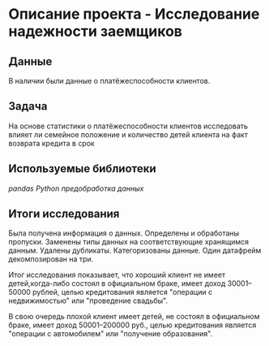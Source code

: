 # Описание проекта - Исследование надежности заемщиков


## Данные

В наличии были данные о платёжеспособности клиентов.

## Задача

На основе статистики о платёжеспособности клиентов исследовать влияет ли семейное положение и количество детей клиента на факт возврата кредита в срок 

## Используемые библиотеки
*pandas*
*Python*
*предобработка данных*

## Итоги исследования
Была получена информация о
данных. Определены и обработаны пропуски. Заменены типы данных на соответствующие
хранящимся данным. Удалены дубликаты. Категоризованы данные. Один датафрейм декомпозирован на три.

Итог исследования показывает, что хороший клиент не имеет детей,когда-либо состоял в официальном браке, имеет доход 30001–50000 рублей, целью кредитования является "операции с недвижимостью" или "проведение свадьбы".

В свою очередь плохой клиент имеет детей, не состоял в официальном браке, имеет доход 50001–200000 руб., целью кредитования является "операции с автомобилем" или "получение образования".
